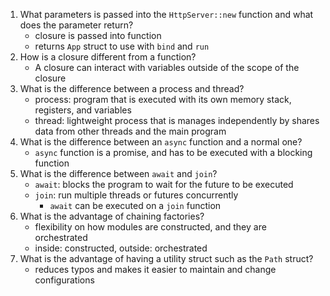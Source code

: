 1. What parameters is passed into the `HttpServer::new` function and what does the parameter return?
    - closure is passed into function
    - returns `App` struct to use with `bind` and `run`
2. How is a closure different from a function?
    - A closure can interact with variables outside of the scope of the closure
3. What is the difference between a process and thread?
    - process: program that is executed with its own memory stack, registers, and variables
    - thread: lightweight process that is manages independently by shares data from other threads and the main program
4. What is the difference between an `async` function and a normal one?
    - `async` function is a promise, and has to be executed with a blocking function
5. What is the difference between `await` and `join`?
    - `await`: blocks the program to wait for the future to be executed
    - `join`: run multiple threads or futures concurrently
        - `await` can be executed on a `join` function
6. What is the advantage of chaining factories?
    - flexibility on how modules are constructed, and they are orchestrated
    - inside: constructed, outside: orchestrated
7. What is the advantage of having a utility struct such as the `Path` struct?
    - reduces typos and makes it easier to maintain and change configurations